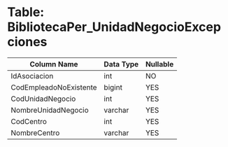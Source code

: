 # Table: BibliotecaPer_UnidadNegocioExcepciones

| Column Name | Data Type | Nullable |
|-------------|-----------|----------|
| IdAsociacion | int | NO |
| CodEmpleadoNoExistente | bigint | YES |
| CodUnidadNegocio | int | YES |
| NombreUnidadNegocio | varchar | YES |
| CodCentro | int | YES |
| NombreCentro | varchar | YES |
